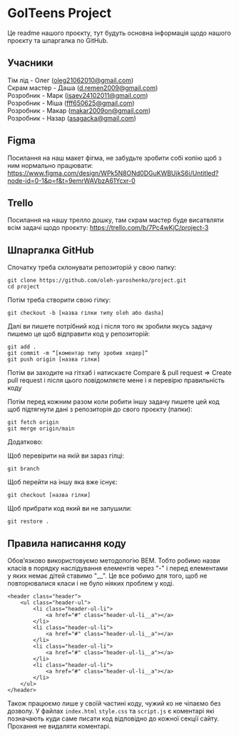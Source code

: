 # GoITeens Project

Це readme нашого проєкту, тут будуть основна інформація щодо нашого проєкту та шпаргалка по GitHub.

## Учасники

Тім лід - Олег (oleg21062010@gmail.com)  
Скрам мастер - Даша (d.remen2009@gmail.com)  
Розробник - Марк (isaev24102011@gmail.com)  
Розробник - Міша (fff650625@gmail.com)  
Розробник - Макар (makar2009on@gmail.com)  
Розробник - Назар (asagacka@gmail.com) 

## Figma

Посилання на наш макет фігма, не забудьте зробити собі копію щоб з ним нормально працювати: https://www.figma.com/design/WPk5N8ONd0DGuKWBUjkS6i/Untitled?node-id=0-1&p=f&t=9emrWAVbzA61Ycxr-0

## Trello

Посилання на нашу трелло дошку, там скрам мастер буде висатвляти всім задачі щодо проєкту: https://trello.com/b/7Pc4wKjC/project-3 

## Шпаргалка GitHub

Спочатку треба склонувати репозиторій у свою папку:

```
git clone https://github.com/oleh-yaroshenko/project.git
cd project
```

Потім треба створити свою гілку:

```
git checkout -b [назва гілки типу oleh або dasha]
```

Далі ви пишете потрібний код і після того як зробили якусь задачу пишемо це щоб відправити код у репозиторій:

```
git add .
git commit -m “[коментар типу зробив хедер]”
git push origin [назва гілки]
```

Потім ви заходите на гітхаб і натискаєте Compare & pull request => Create pull request і після цього повідомляєте мене і я перевірю правильність коду

Потім перед кожним разом коли робити іншу задачу пишете цей код щоб підтягнути дані з репозиторія до свого проєкту (папки):

```
git fetch origin
git merge origin/main
```

Додатково:

Щоб перевірити на якій ви зараз гілці:

```
git branch
```

Щоб перейти на іншу яка вже існує:

```
git checkout [назва гілки]
```

Щоб прибрати код який ви не запушили:

```
git restore .
```

## Правила написання коду

Обовʼязково використовуємо методологію BEM. Тобто робимо назви класів в порядку наслідування елементів через "-" і перед елементами у яких немає дітей ставимо "__". Це все робимо для того, щоб не повторювалися класи і не було ніяких проблем у коді.

```
<header class="header">
    <ul class="header-ul">
        <li class="header-ul-li">
            <a href="#" class="header-ul-li__a"></a>
        </li>
        <li class="header-ul-li">
            <a href="#" class="header-ul-li__a"></a>
        </li>
        <li class="header-ul-li">
            <a href="#" class="header-ul-li__a"></a>
        </li>
        <li class="header-ul-li">
            <a href="#" class="header-ul-li__a"></a>
        </li>
    </ul>
</header>
```

Також працюємо лише у своїй частині коду, чужий ко не чіпаємо без дозволу. У файлах `index.html` `style.css` та `script.js` є коментарі які позначають куди саме писати код відповідно до кожної секції сайту. Прохання не видаляти коментарі.
